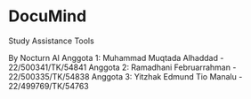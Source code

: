 # DocuMind

Study Assistance Tools

By Nocturn AI
Anggota 1: Muhammad Muqtada Alhaddad - 22/500341/TK/54841
Anggota 2: Ramadhani Februarrahman - 22/500335/TK/54838
Anggota 3: Yitzhak Edmund Tio Manalu - 22/499769/TK/54763
